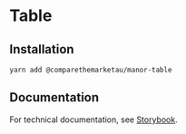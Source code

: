 # Table

## Installation

`yarn add @comparethemarketau/manor-table`

## Documentation

For technical documentation, see [Storybook](https://services.dev.comparethemarket.cloud/manor/?path=/docs/components-table--table).
